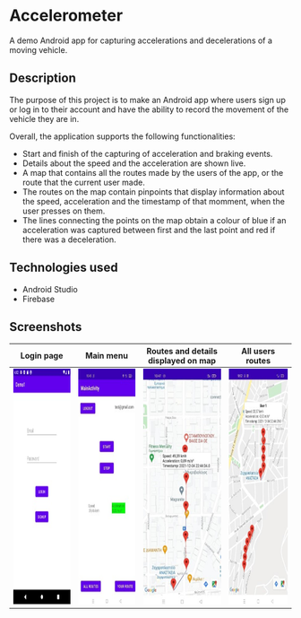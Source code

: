# Accelerometer
A demo Android app for capturing accelerations and decelerations of a moving vehicle.

## Description
The purpose of this project is to make an Android app where users sign up or log in to their account and have the ability to record the movement of the vehicle they are in.

Overall, the application supports the following functionalities:
  - Start and finish of the capturing of acceleration and braking events.
  - Details about the speed and the acceleration are shown live.
  - A map that contains all the routes made by the users of the app, or the route that the current user made.
  - The routes on the map contain pinpoints that display information about the speed, acceleration and the timestamp of that momment, when the user presses on them.
  - The lines connecting the points on the map obtain a colour of blue if an acceleration was captured between first and the last point and red if there was a deceleration.
  
## Technologies used
 - Android Studio 
 - Firebase 

## Screenshots
  Login page            |       Main menu           | Routes and details displayed on map  |  All users routes
:----------------------:|:-------------------------:|:------------------------------------:|:------------------------------------:
 <img src="images/login.jpg" height = "420" width="200"> |  <img src="images/main.jpg" height = "420" width="200"> | <img src="images/map_route.jpg" height = "420" width="200"> | <img src="images/map_users_routes.jpg" height = "420" width="200">
  
